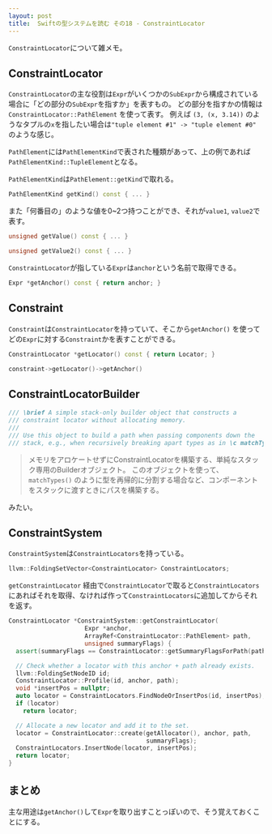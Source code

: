 ```yaml
---
layout: post
title:  Swiftの型システムを読む その18 - ConstraintLocator
---
```


`ConstraintLocator`について雑メモ。

## ConstraintLocator

`ConstraintLocator`の主な役割は`Expr`がいくつかの`SubExpr`から構成されている場合に「どの部分の`SubExpr`を指すか」を表すもの。
どの部分を指すかの情報は`ConstraintLocator::PathElement` を使って表す。
例えば `(3, (x, 3.14))` のようなタプルの`x`を指したい場合は`"tuple element #1" -> "tuple element #0"` のような感じ。

`PathElement`には`PathElementKind`で表された種類があって、上の例であれば`PathElementKind::TupleElement`となる。

`PathElementKind`は`PathElement::getKind`で取れる。

```cpp
PathElementKind getKind() const { ... }
```

また「何番目の」のような値を0~2つ持つことができ、それが`value1`, `value2`で表す。

```cpp
unsigned getValue() const { ... }

unsigned getValue2() const { ... }
```

`ConstraintLocator`が指している`Expr`は`anchor`という名前で取得できる。

```cpp
Expr *getAnchor() const { return anchor; }
```


## Constraint

`Constraint`は`ConstraintLocator`を持っていて、そこから`getAnchor()` を使ってどの`Expr`に対する`Constraint`かを表すことができる。

```cpp
ConstraintLocator *getLocator() const { return Locator; }
```

```cpp
constraint->getLocator()->getAnchor()
```

## ConstraintLocatorBuilder

```cpp
/// \brief A simple stack-only builder object that constructs a
/// constraint locator without allocating memory.
///
/// Use this object to build a path when passing components down the
/// stack, e.g., when recursively breaking apart types as in \c matchTypes().
```


> メモリをアロケートせずにConstraintLocatorを構築する、単純なスタック専用のBuilderオブジェクト。
>  このオブジェクトを使って、`matchTypes()` のように型を再帰的に分割する場合など、コンポーネントをスタックに渡すときにパスを構築する。

みたい。


## ConstraintSystem

`ConstraintSystem`は`ConstraintLocators`を持っている。

```cpp
llvm::FoldingSetVector<ConstraintLocator> ConstraintLocators;
```

`getConstraintLocator` 経由で`ConstraintLocator`で取ると`ConstraintLocators`にあればそれを取得、なければ作って`ConstraintLocators`に追加してからそれを返す。

```cpp
ConstraintLocator *ConstraintSystem::getConstraintLocator(
                     Expr *anchor,
                     ArrayRef<ConstraintLocator::PathElement> path,
                     unsigned summaryFlags) {
  assert(summaryFlags == ConstraintLocator::getSummaryFlagsForPath(path));

  // Check whether a locator with this anchor + path already exists.
  llvm::FoldingSetNodeID id;
  ConstraintLocator::Profile(id, anchor, path);
  void *insertPos = nullptr;
  auto locator = ConstraintLocators.FindNodeOrInsertPos(id, insertPos);
  if (locator)
    return locator;

  // Allocate a new locator and add it to the set.
  locator = ConstraintLocator::create(getAllocator(), anchor, path,
                                      summaryFlags);
  ConstraintLocators.InsertNode(locator, insertPos);
  return locator;
}
```


## まとめ

主な用途は`getAnchor()`して`Expr`を取り出すことっぽいので、そう覚えておくことにする。
